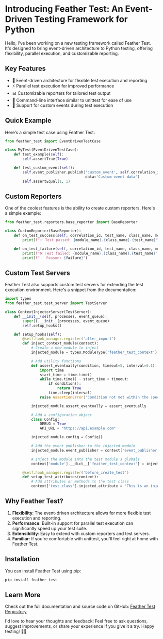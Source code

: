 # Introducing Feather Test: An Event-Driven Testing Framework for Python

Hello, I've been working on a new testing framework called Feather Test. It's designed to bring event-driven architecture to Python testing, offering flexibility, parallel execution, and customizable reporting.

## Key Features

- 🚀 Event-driven architecture for flexible test execution and reporting
- ⚡ Parallel test execution for improved performance
- 📊 Customizable reporters for tailored test output
- 🧰 Command-line interface similar to unittest for ease of use
- 🎨 Support for custom events during test execution

## Quick Example

Here's a simple test case using Feather Test:

```python
from feather_test import EventDrivenTestCase

class MyTest(EventDrivenTestCase):
    def test_example(self):
        self.assertTrue(True)

    def test_custom_event(self):
        self.event_publisher.publish('custom_event', self.correlation_id, 
                                     data='Custom event data')
        self.assertEqual(1, 1)
```

## Custom Reporters

One of the coolest features is the ability to create custom reporters. Here's a simple example:

```python
from feather_test.reporters.base_reporter import BaseReporter

class CustomReporter(BaseReporter):
    def on_test_success(self, correlation_id, test_name, class_name, module_name):
        print(f"✅ Test passed: {module_name}.{class_name}.{test_name}")

    def on_test_failure(self, correlation_id, test_name, class_name, module_name, failure):
        print(f"❌ Test failed: {module_name}.{class_name}.{test_name}")
        print(f"   Reason: {failure}")
```

## Custom Test Servers

Feather Test also supports custom test servers for extending the test execution environment. Here's a snippet from the documentation:

```python
import types
from feather_test.test_server import TestServer

class ContextInjectorServer(TestServer):
    def __init__(self, processes, event_queue):
        super().__init__(processes, event_queue)
        self.setup_hooks()

    def setup_hooks(self):
        @self.hook_manager.register('after_import')
        def inject_context_module(context):
            # Create a new module to inject
            injected_module = types.ModuleType('feather_test_context')

            # Add utility functions
            def assert_eventually(condition, timeout=5, interval=0.1):
                import time
                start_time = time.time()
                while time.time() - start_time < timeout:
                    if condition():
                        return True
                    time.sleep(interval)
                raise AssertionError("Condition not met within the specified timeout")

            injected_module.assert_eventually = assert_eventually

            # Add a configuration object
            class Config:
                DEBUG = True
                API_URL = "https://api.example.com"

            injected_module.config = Config()

            # Add the event publisher to the injected module
            injected_module.event_publisher = context['event_publisher']

            # Inject the module into the test module's globals
            context['module'].__dict__['feather_test_context'] = injected_module

        @self.hook_manager.register('before_create_test')
        def setup_test_attributes(context):
            # Add attributes or methods to the test class
            context['test_class'].injected_attribute = "This is an injected attribute"
```

## Why Feather Test?

1. **Flexibility**: The event-driven architecture allows for more flexible test execution and reporting.
2. **Performance**: Built-in support for parallel test execution can significantly speed up your test suite.
3. **Extensibility**: Easy to extend with custom reporters and test servers.
4. **Familiar**: If you're comfortable with unittest, you'll feel right at home with Feather Test.

## Installation

You can install Feather Test using pip:

```bash
pip install feather-test
```

## Learn More

Check out the full documentation and source code on GitHub: [Feather Test Repository](https://github.com/fictitiouswizard/feather-test)

I'd love to hear your thoughts and feedback! Feel free to ask questions, suggest improvements, or share your experience if you give it a try. Happy testing! 🐍✨
